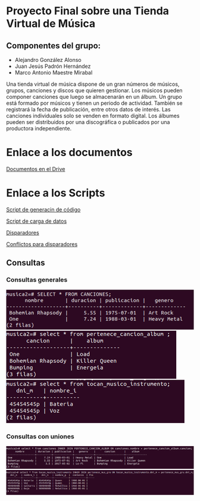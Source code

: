 # Proyecto Final sobre una Tienda Virtual de Música

## Componentes del grupo:
- Alejandro González Alonso
- Juan Jesús Padrón Hernández
- Marco Antonio Maestre Mirabal

Una tienda virtual de música dispone de un gran números de músicos, grupos, canciones y discos que quieren gestionar.
Los músicos pueden componer canciones que luego se almacenarán en un álbum. Un grupo está formado por músicos y tienen un periodo de actividad. 
También se registrará la fecha de publicación, entre otros datos de interés. Las canciones individuales solo se venden en formato digital.
Los álbumes pueden ser distribuidos por una discográfica o publicados por una productora independiente.

# Enlace a los documentos
[Documentos en el Drive](https://drive.google.com/open?id=1mXu9df5QKHjTwj0SfXiZ-Tm6siTKPqTi)

# Enlace a los Scripts

[Script de generacin de código](https://github.com/alu0100997910/abbdd-practicas/blob/master/Musica/scripts/generacion_codigo.sql)

[Script de carga de datos](https://github.com/alu0100997910/abbdd-practicas/blob/master/Musica/scripts/carga_datos.sql)

[Disparadores](https://github.com/alu0100997910/abbdd-practicas/blob/master/Musica/scripts/disparadores.sql)

[Conflictos para disparadores](https://github.com/alu0100997910/abbdd-practicas/blob/master/Musica/scripts/conflictos_disparadores.sql)


## Consultas
### Consultas generales
![SELECT * FROM CANCIONES](https://github.com/alu0100997910/abbdd-practicas/blob/master/Musica/imagenes/SELECT%20*%20FROM%20CANCIONES.png)
![SELECT * FROM PERTENECE_CANCION_ALBUM](https://github.com/alu0100997910/abbdd-practicas/blob/master/Musica/imagenes/select%20*%20from%20pertene_c_a.png)
![select * from tocan_musico_instrumento](https://github.com/alu0100997910/abbdd-practicas/blob/master/Musica/imagenes/select%20*%20from%20tocan_music_intrumento.png)
### Consultas con uniones
![INNER JOIN 1](https://github.com/alu0100997910/abbdd-practicas/blob/master/Musica/imagenes/inner%20join%201.png)
![INNER JOIN 2](https://github.com/alu0100997910/abbdd-practicas/blob/master/Musica/imagenes/inner%20join%202.png)
